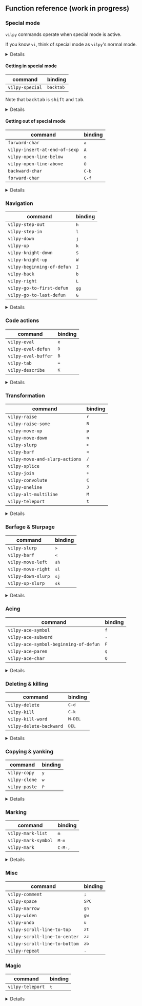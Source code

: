 ## Function reference (work in progress)

### Special mode
`vilpy` commands operate when special mode is active.

If you know `vi`, think of special mode as `vilpy`'s normal mode.

<details>
Special-mode is activated when:

- the point is before an open paren: `(`, `[` or `{`
- the point is after a close paren: `)`, `]` or `}`
- the region is active

In the examples below, consider that the point is represented by `|`.

As the point is just before the parenthesis, keys will invoke `vilpy` commands.
If you press `A`, for example, it will call `vilpy-insert-at-end-of-sexp`.

```
|(foo)
```

After <kbd>A</kbd>:

```
(foo|)
```

However, if the point is not at a position that activates special-mode, pressing `A` will self-insert the letter `A`, as usual.

```
(|foo)
```

After <kbd>A</kbd>:
```
(A|foo)
```
</details>

#### Getting in special mode
| command         | binding            |
|-----------------|--------------------|
| `vilpy-special` | <kbd>backtab</kbd> |

Note that <kbd>backtab</kbd> is <kbd>shift</kbd> and <kbd>tab</kbd>.

<details>

**If not in special mode** 

Move the point to the nearest leftmost paren.

Starting with:

```
(foo |bar)
```

after <kbd>backtab</kbd>:

```
|(foo bar)
```

**If already in special mode** 

Cycle through parens.

Starting with:

```
|(foo bar)
```

after <kbd>backtab</kbd>:

```
(foo bar)|
```

after <kbd>backtab</kbd>:

```
|(foo bar)
```

</details>

#### Getting out of special mode

| command                       | binding        |
|-------------------------------|----------------|
| `forward-char`                | <kbd>a</kbd>   |
| `vilpy-insert-at-end-of-sexp` | <kbd>A</kbd>   |
| `vilpy-open-line-below`       | <kbd>o</kbd>   |
| `vilpy-open-line-above`       | <kbd>O</kbd>   |
| `backward-char`               | <kbd>C-b</kbd> |
| `forward-char`                | <kbd>C-f</kbd> |

<details>

##### `forward-char` (<kbd>a</kbd>)
Starting with

```
|(foo)
```

after <kbd>a</kbd>:

```
(|foo)
```

##### `vilpy-insert-at-end-of-sexp` (<kbd>A</kbd>)
Starting with

```
|(foo bar)
```

after <kbd>A</kbd>:
```
(foo bar|)
```

##### `vilpy-open-line-below` (<kbd>o</kbd>)
Starting with

```
|(foo)
```

after <kbd>o</kbd>:
```
(foo)
|
```

##### `vilpy-open-line-above` (<kbd>O</kbd>)
Starting with

```
|(foo)
```

after <kbd>O</kbd>:
```
|
(foo)
```

</details>

### Navigation
| command                    | binding       |
|----------------------------|---------------|
| `vilpy-step-out`           | <kbd>h</kbd>  |
| `vilpy-step-in`            | <kbd>l</kbd>  |
| `vilpy-down`               | <kbd>j</kbd>  |
| `vilpy-up`                 | <kbd>k</kbd>  |
| `vilpy-knight-down`        | <kbd>S</kbd>  |
| `vilpy-knight-up`          | <kbd>W</kbd>  |
| `vilpy-beginning-of-defun` | <kbd>I</kbd>  |
| `vilpy-back`               | <kbd>b</kbd>  |
| `vilpy-right`              | <kbd>L</kbd>  |
| `vilpy-go-to-first-defun`  | <kbd>gg</kbd> |
| `vilpy-go-to-last-defun`   | <kbd>G</kbd>  |

<details>

#### `vilpy-step-out` (<kbd>h</kbd>)

Starting with

```
(foo (bar |(baz))
```

after <kbd>h</kbd>:

```
(foo |(bar (baz))
```

after <kbd>h</kbd>:

```
|(foo (bar (baz))
```

#### `vilpy-step-in` (<kbd>l</kbd>)

Starting with

```
|(foo (bar (baz))
```

after <kbd>l</kbd>:

```
(foo |(bar (baz))
```

after <kbd>l</kbd>:

```
(foo (bar |(baz))
```

#### `vilpy-down` (<kbd>j</kbd>)

Starting with:

```
|(foo)
(bar)
```

after <kbd>j</kbd>:

```
(foo)
|(bar)
```

#### `vilpy-up` (<kbd>k</kbd>)

Starting with:

```
(foo)
|(bar)
```

after <kbd>k</kbd>:

```
|(foo)
(bar)
```

#### `vilpy-knight-down` (<kbd>S</kbd>)
Navigate to the next line disregarding syntax.

Starting with:

```
|(foo (bar)
      (xum))
```

after <kbd>S</kbd>:

```
(foo (bar)
     |(xum))
```

#### `vilpy-knight-up` (<kbd>W</kbd>)
Navigate to the previous line disregarding syntax.

Starting with:

```
(foo (bar)
     |(xum))
```

after <kbd>W</kbd>:

```
|(foo (bar)
      (xum))
```
#### `vilpy-beginning-of-defun` (<kbd>I</kbd>)

Starting with this top level form:

```
(defun abc ()
  (interactive)
  |(foo))
```

after <kbd>I</kbd>as

```
|(defun abc ()
  (interactive)
  (foo))
```

#### `vilpy-back` (<kbd>b</kbd>)
Moves the point to the previous position in `vilpy-back` history. The following functions write to this history:
function name

| command           | binding      |
|-------------------|--------------|
| `vilpy-step-out`  | <kbd>h</kbd> |
| `vilpy-step-in`   | <kbd>l</kbd> |
| `vilpy-down`      | <kbd>j</kbd> |
| `vilpy-up`        | <kbd>k</kbd> |
| `vilpy-right`     | <kbd>L</kbd> |
| `vilpy-mark-list` | <kbd>v</kbd> |
| `vilpy-ace-paren` | <kbd>q</kdb> |

#### `vilpy-right` (<kbd>L</kbd>)

Moves forward out of arg (default 1) levels of parentheses.

Works as replacement for the standard `up-list`.

Takes a numeric prefix arg and moves up forward list arg times or until error.

Unlike up-list, no error will be reported if it's not possible to move up arg times. It that case, move as many times as possible.

Return point if could move arg times, otherwise return nil.

Unlike up-list, parens in strings and comments are ignored.

#### `vilpy-go-to-first-defun` (<kbd>gg</kbd>)
Starting with

```
(a)
(b |(c))
```

after <kbd>gg</kbd>:

```
|(a)
(b (c))
```

#### `vilpy-go-to-last-defun` (<kbd>G</kbd>)
Starting with

```
(a |(b))
(c)
```

after <kbd>G</kbd>:

```
(a (b))
|(c)
```

</details>

### Code actions
| command             | binding      |
|---------------------|--------------|
| `vilpy-eval`        | <kbd>e</kbd> |
| `vilpy-eval-defun`  | <kbd>D</kbd> |
| `vilpy-eval-buffer` | <kbd>B</kbd> |
| `vilpy-tab`         | <kbd>=</kbd> |
| `vilpy-describe`    | <kbd>K</kbd> |

<details>

#### `vilpy-eval` (<kbd>e</kbd>)
Eval current region or sexp.

Emacs Lisp and Clojure (`cider` and `inf-clojure`) are supported.

The evaluation function is defined in `vilpy--handlers-alist`.

#### `vilpy-eval-defun` (<kbd>E</kbd>)
Eval top level form.

Emacs Lisp and Clojure (`cider` and `inf-clojure`) are supported.

The evaluation function is defined in `vilpy--handlers-alist`.

#### `vilpy-tab` (<kbd>=</kbd>)
If before left paren or after right paren, indent the current sexp.

Emacs Lisp and Clojure (`cider` and `inf-clojure`) are supported.

The indentation function is defined in `vilpy--handlers-alist`.

#### `vilpy-describe` (<kbd>K</kbd>)
Describe the symbol at point.

Emacs Lisp and Clojure (`cider` and `inf-clojure`) are supported.

The function for describing the symbol is defined in `vilpy--handlers-alist`.

</details>

### Transformation

| command                        | binding      |
|--------------------------------|--------------|
| `vilpy-raise`                  | <kbd>r</kbd> |
| `vilpy-raise-some`             | <kbd>R</kbd> |
| `vilpy-move-up`                | <kbd>p</kbd> |
| `vilpy-move-down`              | <kbd>n</kbd> |
| `vilpy-slurp`                  | <kbd>></kbd> |
| `vilpy-barf`                   | <kbd><</kbd> |
| `vilpy-move-and-slurp-actions` | <kbd>/</kbd> |
| `vilpy-splice`                 | <kbd>x</kbd> |
| `vilpy-join`                   | <kbd>+</kbd> |
| `vilpy-convolute`              | <kbd>C</kbd> |
| `vilpy-oneline`                | <kbd>J</kbd> |
| `vilpy-alt-multiline`          | <kbd>M</kbd> |
| `vilpy-teleport`               | <kbd>t</kbd> |

<details>

#### `vilpy-raise` (<kbd>r</kbd>)
Starting with

```
(foo |(bar))
```

after <kbd>r</kbd>:

```
(bar)
```
#### `vilpy-raise-some` (<kbd>R</kbd>)

Starting with:

```
(foo
  |(bar)
  (xum))
```

after <kbd>R</kbd>:

```
(bar)
(xum)
```

#### `vilpy-move-up` (<kbd>p</kbd>)

Starting with:

```
(foo)
|(bar)
```

after <kbd>p</kbd>:

```
|(bar)
(foo)
```

#### `vilpy-move-down`(<kbd>n</kbd>)

Starting with:

```
|(foo)
(bar)
```

after <kbd>n</kbd>:

```
(bar)
|(foo)
```

#### `vilpy-splice`(<kbd>x</kbd>)

Starting with:

```
(foo |(bar))
```

after <kbd>x</kbd>:

```
(foo bar)
```

#### `vilpy-join`(<kbd>+</kbd>)

Starting with:

```
(foo)
|(bar)
```

after <kbd>+</kbd>:

```
|(foo
bar)
```

#### `vilpy-convolute`(<kbd>C</kbd>)

Starting with:

```
(foo
 (bar
  |(xum)))
```

after <kbd>C</kbd>:

```
(bar
 (foo
  (xum)))
```

after <kbd>C</kbd>:


```
(foo
 (bar
  |(xum)))
```

#### `vilpy-oneline`(<kbd>J</kbd>)

Starting with:

```
|(foo
 (bar
  (xum)))
```

after <kbd>J</kbd>:

```
(foo (bar (xum)))
```

#### `vilpy-split` (<kbd>M-j</kbd>)
#### `vilpy-join` (<kbd>M-J</kbd>)

</details>

### Barfage & Slurpage

| command            | binding       |
|--------------------|---------------|
| `vilpy-slurp`      | <kbd>></kbd>  |
| `vilpy-barf`       | <kbd><</kbd>  |
| `vilpy-move-left`  | <kbd>sh</kbd> |
| `vilpy-move-right` | <kbd>sl</kbd> |
| `vilpy-down-slurp` | <kbd>sj</kbd> |
| `vilpy-up-slurp`   | <kbd>sk</kbd> |

<details>

#### `vilpy-slurp`(<kbd>></kbd>)

Starting with:

```
(foo)| (bar) (xum)
```

after <kbd>></kbd>:

```
(foo (bar))| (xum)
```

after <kbd>></kbd>:

```
(foo (bar) (xum))
```

#### `vilpy-barf` (<kbd><</kbd>)

Starting with:

```
(foo) (bar) |(xum)
```

after <kbd><</kbd>:

```
(foo) |((bar) xum)
```

after <kbd><</kbd>:

```
|((foo) (bar) xum)
```


#### `vilpy-move-left` (<kbd>sh</kbd>)

Move current expression to the left, outside the current list.

```
(require 'ob-python)
(let ((color "Blue"))
  |(message "What... is your favorite color?")
  (message "%s. No yel..." color))
```

after <kbd>/h</kbd>:

```
(require 'ob-python)
|(message "What... is your favorite color?")
(let ((color "Blue"))
  (message "%s. No yel..." color))
```

#### `vilpy-move-right` (<kbd>sl</kbd>)

Move current expression to the right, outside the current list.

```
(require 'ob-python)
(message "What... is your favorite color?")
(let ((color "Blue"))
  (message color)
  |(message "Go on. Off you go."))
```

after <kbd>/l</kbd>:

```
(require 'ob-python)
(message "What... is your favorite color?")
(let ((color "Blue"))
  (message color))
|(message "Go on. Off you go.")
```

#### `vilpy-down-slurp` (<kbd>sj</kbd>)
Move current expression to become the first element of the first list below.

```
(list 'my-sword
      'my-bow)
|(my-axe)
```

after <kbd>/j</kbd>:

```
'(|(first!)
  foo bar)
```

</details>

### Acing
| command                               | binding      |
|---------------------------------------|--------------|
| `vilpy-ace-symbol`                    | <kbd>f</kbd> |
| `vilpy-ace-subword`                   | <kbd>-</kbd> |
| `vilpy-ace-symbol-beginning-of-defun` | <kbd>F</kbd> |
| `vilpy-ace-paren`                     | <kbd>q</kbd> |
| `vilpy-ace-char`                      | <kbd>Q</kbd> |

<details>

#### `vilpy-ace-symbol` (<kbd>f</kbd>)
Marks symbol in the current form.
This can be followed up with eval, raise, deletion etc.
For unmarking the symbol afterwards, as usual, press <kbd>C-g</kbd>.

Starting with:

```
(foo bar baz)
```

After <kbd>f</kbd>, each symbol will be annotated with a character:

```
(afoo bbar cbaz)
```

In this example, say you press `c`. Then, the cursor will jump to `baz` and it will be marked.

#### `vilpy-ace-subword` (<kbd>-</kbd>)

Marks subword.

Starting with:

```
(foo-bar-baz)
```

After <kbd>-</kbd>:

```
(afoo-bbaz-cbaz)
```

In this example, use `a`, `b` or `c` for jumping and marking a subword.

#### `vilpy-ace-symbol-beginning-of-defun` (<kbd>F</kbd>)

Same as `vilpy-ace-symbol`, but the range of acing is the current defun rather than the current form.

#### `vilpy-ace-paren` (<kbd>q</kbd>)

Marks form.

Starting with:

```
(a (b) (c) d)
```

After <kbd>q</kbd>:

```
a((bb) (cc) d)
```

In this example, use `a`, `b` or `c` for jumping and marking a form.

#### `vilpy-ace-char` (<kbd>Q</kbd>)

Asks for a char and jumps to it in the current form.



</details>

### Deleting & killing
| command                 | binding          |
|-------------------------|------------------|
| `vilpy-delete`          | <kbd>C-d</kbd>   |
| `vilpy-kill`            | <kbd>C-k</kbd>   |
| `vilpy-kill-word`       | <kbd>M-DEL</kbd> |
| `vilpy-delete-backward` | <kbd>DEL</kbd>   |

<details>

#### `vilpy-delete` (<kbd>C-d</kbd>)

Deletes region, form or string, depending on the position of the point. Accepts numerical argument.

For the complete list of behaviours, please refer to the `lispy` [documentation](http://oremacs.com/lispy/#lispy-delete).

**Example 1: In region**

Starting with (`~` denotes a marked region):

```
(~foo~)
```

After <kbd>C-d</kbd>:

```
()
```

**Example 2: Before form**

Starting with

```
|(foo) (bar)
```

after <kbd>C-d</kbd>:

```
|(bar)
```

#### `vilpy-kill` (<kbd>C-k</kbd>)

Similar to `kill-line`, but keeps parens balanced.

**Example 1: Before form**

Starting with:

```
(foo |(bar) (baz))
```

after <kbd>C-k</kbd>:

```
(foo )
```

**Example 2: In string**

Starting with:

```
"foo |bar"
```

after <kbd>C-k</kbd>:

```
"foo "
```

#### `vilpy-kill-word` (<kbd>M-DEL</kbd>)

Kill words. Accepts numerical argument.

Starting with:

```
|(foo bar)
```

After <kbd>M-DEL</kbd>:

```
(| bar)
```

After <kbd>M-DEL</kbd>:

```
(|)
```

#### `vilpy-delete-backward` (<kbd>DEL</kbd>)

Bound to <kbd>DEL</kbd>.

Replaces `backward-delete-char`, keeping parens balanced.

The result depends on the following conditions, each tried one by one until one that holds true is found:

**Active region**

Delete region.

**At first char of the string**

Move to the end of the string. This allows to delete the whole string with the next DEL.

```
(message "|more gold is required")
```

after <kbd>DEL</kbd>:

```
(message "more gold is required"|)
```

**In string near `\\(` or `\\)`**

Remove `\\(` and `\\)`.

Starting with:
```
(looking-at "\\([a-z]+\\)|")
```

After <kbd>DEL</kbd>:

```
(looking-at "[a-z]+")

```

Starting with:

```
(looking-at "\\(|[a-z]+\\)")
```

after <kbd>DEL</kbd>:

```
(looking-at "|[a-z]+")
```

**In string or comment**

Call `backward-delete-char`.

**After right paren**

Delete arg sexps.

Starting with:

```
(foo (bar) (baz)|)
```

after <kbd>2 DEL</kbd>:

```
(foo)
```

**After left paren**

Delete containing sexp.

```
(foo (|bar) (baz))
```

After <kbd>DEL</kbd>:

```
(foo| (bar))
```

**After a string**

Delete string.

```
(message "more gold is required"|)
```

After <kbd>DEL</kbd>:

```
(message |)
```

**Otherwise**

Call `backward-delete-char`.

</details>

### Copying & yanking

| command       | binding      |
|---------------|--------------|
| `vilpy-copy`  | <kbd>y</kbd> |
| `vilpy-clone` | <kbd>w</kbd> |
| `vilpy-paste` | <kbd>P</kbd> |

<details>

#### `vilpy-copy`(<kbd>y</kbd>)

Copy the current sexp or region to kill ring.

#### `vilpy-clone` (<kbd>w</kbd>)

Copy current sexp or region and paste it below.
With a numerical argument, copy that many times.

Starting with:

```
|(foo)
```

after <kbd>w</kbd>:

```
|(foo)
(foo)
```

#### `vilpy-paste` (<kbd>P</kbd>)

When region is active, replace it with current kill. Otherwise, forward to yank.

</details>

### Marking
| command             | binding          |
|---------------------|------------------|
| `vilpy-mark-list`   | <kbd>m</kbd>     |
| `vilpy-mark-symbol` | <kbd>M-m</kbd>   |
| `vilpy-mark`        | <kbd>C-M-,</kbd> |

<details>

#### `vilpy-mark-list` (<kbd>m</kbd>)

Mark the current sexp. When the mark is already active, deactivate it instead.

#### `vilpy-mark-symbol` (<kbd>M-m</kbd>)

Marks the symbol at point, comment or symbol in the next or previous list.

**Point is under symbol**

Mark the symbol.

**In comment**

Mark the comment.

**In special mode, before paren**

Marks the next symbol.

**In special mode, after paren**

Marks the previous symbol.

**Region is active**

Call `forward-sexp`.

**Otherwise**

Forward to `lispy-mark`.

#### `vilpy-mark` (<kbd>C-M-,</kbd>)

Mark the smallest comment, string or sexp that includes point.

</details>

### Misc
| command                       | binding        |
|-------------------------------|----------------|
| `vilpy-comment`               | <kbd>;</kbd>   |
| `vilpy-space`                 | <kbd>SPC</kbd> |
| `vilpy-narrow`                | <kbd>gn</kbd>  |
| `vilpy-widen`                 | <kbd>gw</kbd>  |
| `vilpy-undo`                  | <kbd>u</kbd>   |
| `vilpy-scroll-line-to-top`    | <kbd>zt</kbd>  |
| `vilpy-scroll-line-to-center` | <kbd>zz</kbd>  |
| `vilpy-scroll-line-to-bottom` | <kbd>zb</kbd>  |
| `vilpy-repeat`                | <kbd>.</kbd>   |

### Magic
| command          | binding      |
|------------------|--------------|
| `vilpy-teleport` | <kbd>t</kbd> |

<details>

#### `vilpy-teleport`(<kbd>t</kbd>)

</details>

